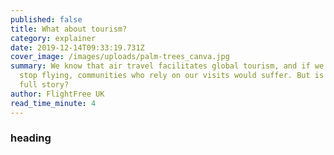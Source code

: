 ```yaml
---
published: false
title: What about tourism?
category: explainer
date: 2019-12-14T09:33:19.731Z
cover_image: /images/uploads/palm-trees_canva.jpg
summary: We know that air travel facilitates global tourism, and if we were to
  stop flying, communities who rely on our visits would suffer. But is that the
  full story?
author: FlightFree UK
read_time_minute: 4
---
```

### heading